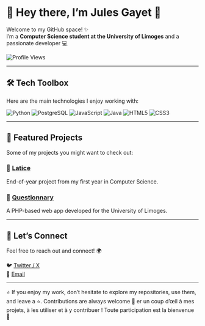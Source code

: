 # 👋 Hey there, I’m **Jules Gayet** 🚀  

Welcome to my GitHub space! ✨  
I’m a **Computer Science student at the University of Limoges** and a passionate developer 💻  

![Profile Views](https://komarev.com/ghpvc/?username=julesgayet&color=blueviolet)  

---

## 🛠️ Tech Toolbox
Here are the main technologies I enjoy working with:  

![Python](https://img.shields.io/badge/-Python-3776AB?style=for-the-badge&logo=python&logoColor=white)  ![PostgreSQL](https://img.shields.io/badge/-PostgreSQL-336791?style=for-the-badge&logo=postgresql&logoColor=white)  ![JavaScript](https://img.shields.io/badge/-JavaScript-F7DF1E?style=for-the-badge&logo=javascript&logoColor=black)  ![Java](https://img.shields.io/badge/-Java-007396?style=for-the-badge&logo=java&logoColor=white)  ![HTML5](https://img.shields.io/badge/-HTML5-E34F26?style=for-the-badge&logo=html5&logoColor=white)  ![CSS3](https://img.shields.io/badge/-CSS3-1572B6?style=for-the-badge&logo=css3&logoColor=white)  

---

## 📌 Featured Projects
Some of my projects you might want to check out:  

### 🎨 [Latice](https://github.com/jules87000/latice)  
End-of-year project from my first year in Computer Science.  

### 🔗 [Questionnary](https://github.com/Mdeterne/Web-app-questionary)  
A PHP-based web app developed for the University of Limoges.  

---

## 🤝 Let’s Connect
Feel free to reach out and connect! 🌍  

🐦 [Twitter / X](https://x.com/MLN_444)  
📧 [Email](mailto:milan.loi@unilim.fr)  

---

⭐ If you enjoy my work, don’t hesitate to explore my repositories, use them, and leave a ⭐. Contributions are always welcome 🙌  er un coup d’œil à mes projets, à les utiliser et à y contribuer ! Toute participation est la bienvenue 🙌  

